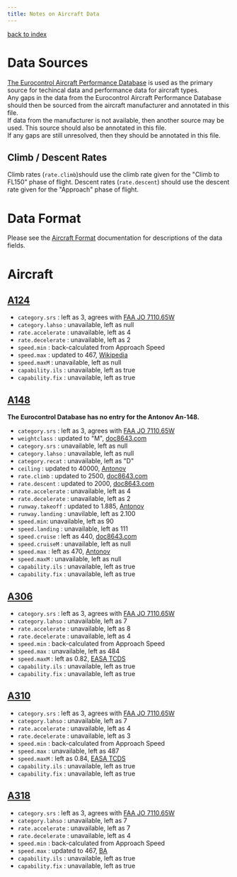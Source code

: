 ```yaml
---
title: Notes on Aircraft Data
---
```

[back to index](index.md)

# Data Sources

[The Eurocontrol Aircraft Performance Database](https://contentzone.eurocontrol.int/aircraftperformance/default.aspx?)
is used as the primary source for techincal data and performance data for
aircraft types.  
Any gaps in the data from the Eurocontrol Aircraft Performance Database should
then be sourced from the aircraft manufacturer and annotated in this file.  
If data from the manufacturer is not available, then another source may be used.
This source should also be annotated in this file.  
If any gaps are still unresolved, then they should be annotated in this file.

## Climb / Descent Rates

Climb rates (`rate.climb`)should use the climb rate given for the "Climb to FL150" phase of flight.
Descent rates (`rate.descent`) should use the descent rate given for the "Approach" phase of flight.

# Data Format

Please see the [Aircraft Format](aircraft_format.md) documentation for
descriptions of the data fields.

# Aircraft

## [A124](../assets/aircraft/a124.json)

- `category.srs` : left as 3, agrees with [FAA JO 7110.65W](https://www.faa.gov/documentLibrary/media/Order/ATC.pdf)
- `category.lahso` : unavailable, left as null
- `rate.accelerate` : unavailable, left as 4
- `rate.decelerate` : unavailable, left as 2
- `speed.min` : back-calculated from Approach Speed
- `speed.max` : updated to 467, [Wikipedia](https://en.wikipedia.org/wiki/Antonov_An-124_Ruslan)
- `speed.maxM` : unavailable, left as null
- `capability.ils` : unavailable, left as true
- `capability.fix` : unavailable, left as true

## [A148](../assets/aircraft/a148.json)

**The Eurocontrol Database has no entry for the Antonov An-148.**

- `category.srs` : left as 3, agrees with [FAA JO 7110.65W](https://www.faa.gov/documentLibrary/media/Order/ATC.pdf)
- `weightclass` : updated to "M", [doc8643.com](https://doc8643.com/aircraft/A148)
- `category.srs` : unavailable, left as null
- `category.lahso` : unavailable, left as null
- `category.recat` : unavailable, left as "D"
- `ceiling` : updated to 40000, [Antonov](http://www.antonov.com/aircraft/passenger-aircraft/an-148/an-148-aircraft-family-performan)
- `rate.climb` : updated to 2500, [doc8643.com](https://doc8643.com/aircraft/A148)
- `rate.descent` : updated to 2000, [doc8643.com](https://doc8643.com/aircraft/A148)
- `rate.accelerate` : unavailable, left as 4
- `rate.decelerate` : unavailable, left as 2
- `runway.takeoff` : updated to 1.885, [Antonov](http://www.antonov.com/aircraft/passenger-aircraft/an-148/an-148-aircraft-family-performan)
- `runway.landing` : unavilable, left as 2.100
- `speed.min`: unavailable, left as 90
- `speed.landing` : unavailable, left as 111
- `speed.cruise` : left as 440, [doc8643.com](https://doc8643.com/aircraft/A148)
- `speed.cruiseM` : unavailable, left as null
- `speed.max` : left as 470, [Antonov](http://www.antonov.com/aircraft/passenger-aircraft/an-148/an-148-aircraft-family-performan)
- `speed.maxM` : unavailable, left as null
- `capability.ils` : unavailable, left as true
- `capability.fix` : unavailable, left as true

## [A306](../assets/aircraft/a306.json)

- `category.srs` : left as 3, agrees with [FAA JO 7110.65W](https://www.faa.gov/documentLibrary/media/Order/ATC.pdf)
- `category.lahso` : unavailable, left as 7
- `rate.accelerate` : unavailable, left as 8
- `rate.decelerate` : unavailable, left as 4
- `speed.min` : back-calculated from Approach Speed
- `speed.max` : unavailable, left as 484
- `speed.maxM` : left as 0.82, [EASA TCDS](https://www.easa.europa.eu/system/files/dfu/TCDS_EASA_A_172_AIRBUS_A300_A310_A300-600_Iss_01_20140430.pdf)
- `capability.ils` : unavailable, left as true
- `capability.fix` : unavailable, left as true

## [A310](../assets/aircraft/a310.json)

- `category.srs` : left as 3, agrees with [FAA JO 7110.65W](https://www.faa.gov/documentLibrary/media/Order/ATC.pdf)
- `category.lahso` : unavailable, left as 7
- `rate.accelerate` : unavailable, left as 4
- `rate.decelerate` : unavailable, left as 3
- `speed.min` : back-calculated from Approach Speed
- `speed.max` : unavailable, left as 487
- `speed.maxM` : left as 0.84, [EASA TCDS](https://www.easa.europa.eu/system/files/dfu/TCDS_EASA_A_172_AIRBUS_A300_A310_A300-600_Iss_01_20140430.pdf)
- `capability.ils` : unavailable, left as true
- `capability.fix` : unavailable, left as true

## [A318](../assets/aircraft/a318.json)

- `category.srs` : left as 3, agrees with [FAA JO 7110.65W](https://www.faa.gov/documentLibrary/media/Order/ATC.pdf)
- `category.lahso` : unavailable, left as 7
- `rate.accelerate` : unavailable, left as 7
- `rate.decelerate` : unavailable, left as 4
- `speed.min` : back-calculated from Approach Speed
- `speed.max` : updated to 467, [BA](http://www.britishairways.com/en-gb/information/about-ba/fleet-facts/airbus-318-100
)
- `capability.ils` : unavailable, left as true
- `capability.fix` : unavailable, left as true
